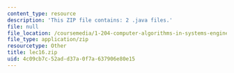 ```yaml
---
content_type: resource
description: 'This ZIP file contains: 2 .java files.'
file: null
file_location: /coursemedia/1-204-computer-algorithms-in-systems-engineering-spring-2010/4c09cb7c52add37a0f7a637906e80e15_lec16.zip
file_type: application/zip
resourcetype: Other
title: lec16.zip
uid: 4c09cb7c-52ad-d37a-0f7a-637906e80e15
---
```

